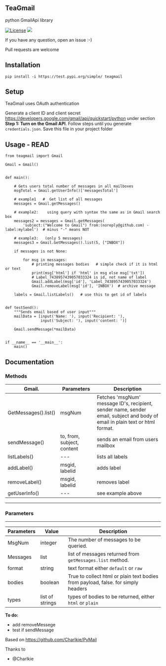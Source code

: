 ## TeaGmail ##

python GmailApi library

[![License](https://img.shields.io/badge/License-MIT-orange.svg)](https://github.com/Charlkie/PyMail/blob/master/LICENSE)
![](https://img.shields.io/badge/Version-Alpha%200.0.1-brightgreen.svg)


If you have any question, open an issue :-)

Pull requests are welcome

Installation
------------


    pip install -i https://test.pypi.org/simple/ teagmail
    
Setup
-----

TeaGmail uses OAuth authentication

Generate a client ID and client secret https://developers.google.com/gmail/api/quickstart/python under section
**Step 1: Turn on the Gmail API**. Follow steps until you generate `credentials.json`. Save this file in your project folder




Usage - READ
------------


    from teagmail import Gmail

    Gmail = Gmail()


    def main():

        # Gets users total number of messages in all mailboxes
        msgTotal = Gmail.getUserInfo()['messagesTotal']

        # example1	 # 	Get list of all messages
        messages = Gmail.getMessages()

        # example2:    using query with syntax the same as in Gmail search box
        messages2 = messages = Gmail.getMessages(
            'subject:("Welcome to Gmail") from:(noreply@github.com) -label:mylabel')  # minus "-" means NOT

        # example3:   (only 5 messages)
        messages3 = Gmail.GetMessages().list(5, ["INBOX"])

        if messages is not None:

            for msg in messages:
                # printing messages bodies	 # simple check if it is html or text
                print(msg['html'] if 'html' in msg else msg['txt'])
                # Label_7438957439057033324 is id, not name of label
                Gmail.addLabel(msg['id'], 'Label_7438957439057033324')
                Gmail.removeLabel(msg['id'], 'INBOX')  # archive message

        labels = Gmail.listLabels()   # use this to get id of labels


    def testSend():
        """Sends email based of user input"""
        mailData = [input('Name: '), input('Recipient: '),
                    input('Subject: '), input('content: ')]

        Gmail.sendMessage(*mailData)


    if __name__ == '__main__':
        main()








## Documentation

### Methods

| **Gmail.** | Parameters | Description |
| ------------- |-------------| -----|
| GetMessages().list() | msgNum | Fetches 'msgNum' message ID's, recipient, sender name, sender email, subject and body of email in plain text or html format. |
| sendMessage() | to, from, subject, content | sends an email from users mailbox  |
| listLabels()   | ---  |  lists all labels |
| addLabel()   |  msgid, labelid |  adds label |
| removeLabel()   |  msgid, labelid |  removes label |
| getUserInfo()   | ---  |  see example above  |




****
### Parameters
****

| Parameters | Value | Description |
| ---------- | ----- | ----------- |
| MsgNum | integer | The number of messages to be queried. |
| Messages | list | list of messages returned from `getMessages.list` method. |
| format | string | text format either `default` or `raw` |
| bodies | boolean | True to collect html or plain text bodies from payload, false. for simply headers |
| types | list of strings | types of bodies to be returned, either `html` or `plain` |


**To do:**

* add removeMessege
* test if sendMessage 


Based on https://github.com/Charlkie/PyMail

Thanks to
* @Charlkie
